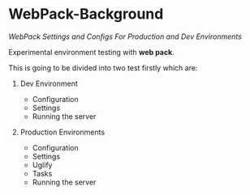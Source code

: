 # WebPack-Background

*WebPack Settings and Configs For Production and Dev Environments*

Experimental environment testing with **web pack**.

This is going to be divided into two test firstly which are:

1. Dev Environment

   * Configuration
   * Settings
   * Running the server

2. Production Environments

   * Configuration
   * Settings
   * Uglify
   * Tasks
   * Running the server

